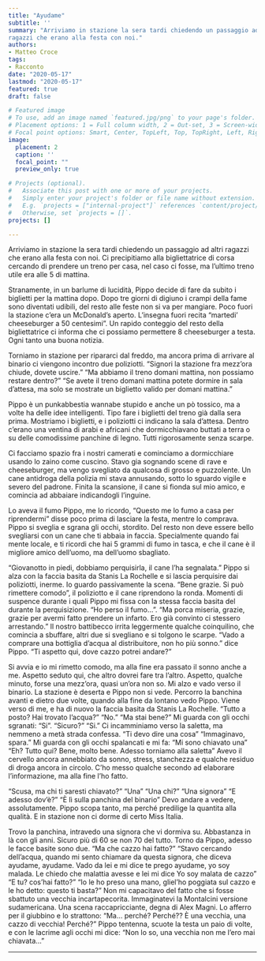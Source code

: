 ```yaml
---
title: "Ayudame"
subtitle: ''
summary: "Arriviamo in stazione la sera tardi chiedendo un passaggio ad altri
ragazzi che erano alla festa con noi."
authors:
- Matteo Croce
tags:
- Racconto
date: "2020-05-17"
lastmod: "2020-05-17"
featured: true
draft: false

# Featured image
# To use, add an image named `featured.jpg/png` to your page's folder.
# Placement options: 1 = Full column width, 2 = Out-set, 3 = Screen-width
# Focal point options: Smart, Center, TopLeft, Top, TopRight, Left, Right, BottomLeft, Bottom, BottomRight
image:
  placement: 2
  caption: ''
  focal_point: ""
  preview_only: true

# Projects (optional).
#   Associate this post with one or more of your projects.
#   Simply enter your project's folder or file name without extension.
#   E.g. `projects = ["internal-project"]` references `content/project/deep-learning/index.md`.
#   Otherwise, set `projects = []`.
projects: []

---
```


Arriviamo in stazione la sera tardi chiedendo un passaggio ad altri
ragazzi che erano alla festa con noi. Ci precipitiamo alla bigliettatrice di
corsa cercando di prendere un treno per casa, nel caso ci fosse, ma
l’ultimo treno utile era alle 5 di mattina.

Stranamente, in un barlume di lucidità, Pippo decide di fare da subito i
biglietti per la mattina dopo. Dopo tre giorni di digiuno i crampi della
fame sono diventati udibili, del resto alle feste non si va per mangiare.
Poco fuori la stazione c’era un McDonald’s aperto. L’insegna fuori recita
“martedi’ cheeseburger a 50 centesimi”. Un rapido conteggio del resto
della bigliettatrice ci informa che ci possiamo permettere 8
cheeseburger a testa. Ogni tanto una buona notizia.

Torniamo in stazione per ripararci dal freddo, ma ancora prima di
arrivare al binario ci viengono incontro due poliziotti.
“Signori la stazione fra mezz’ora chiude, dovete uscire.”
“Ma abbiamo il treno domani mattina, non possiamo restare dentro?”
“Se avete il treno domani mattina potete dormire in sala d’attesa, ma
solo se mostrate un biglietto valido per domani mattina.”

Pippo è un punkabbestia wannabe stupido e anche un pò tossico, ma a
volte ha delle idee intelligenti. Tipo fare i biglietti del treno già dalla
sera prima. Mostriamo i biglietti, e i poliziotti ci indicano la sala
d’attesa. Dentro c’erano una ventina di arabi e africani che
dormicchiavano buttati a terra o su delle comodissime panchine di
legno. Tutti rigorosamente senza scarpe.

Ci facciamo spazio fra i nostri camerati e cominciamo a dormicchiare
usando lo zaino come cuscino. Stavo gia sognando scene di rave e
cheeseburger, ma vengo svegliato da qualcosa di grosso e puzzolente.
Un cane antidroga della polizia mi stava annusando, sotto lo sguardo
vigile e severo del padrone. Finita la scansione, il cane si fionda sul mio
amico, e comincia ad abbaiare indicandogli l’inguine.

Lo aveva il fumo Pippo, me lo ricordo, “Questo me lo fumo a casa per
riprendermi” disse poco prima di lasciare la festa, mentre lo comprava.
Pippo si sveglia e sgrana gli occhi, stordito. Del resto non deve essere
bello svegliarsi con un cane che ti abbaia in faccia. Specialmente
quando fai mente locale, e ti ricordi che hai 5 grammi di fumo in tasca,
e che il cane è il migliore amico dell’uomo, ma dell’uomo sbagliato.

“Giovanotto in piedi, dobbiamo perquisirla, il cane l’ha segnalata.”
Pippo si alza con la faccia basita da Stanis La Rochelle e si lascia
perquisire dai poliziotti, inerme. Io guardo passivamente la scena.
“Bene grazie. Si può rimettere comodo”, il poliziotto e il cane
riprendono la ronda. Momenti di suspence durante i quali Pippo mi fissa
con la stessa faccia basita del durante la perquisizione.
“Ho perso il fumo…”.
“Ma porca miseria, grazie, grazie per avermi fatto prendere un infarto.
Ero già convinto ci stessero arrestando.”
Il nostro battibecco irrita leggermente qualche coinquilino, che
comincia a sbuffare, altri due si svegliano e si tolgono le scarpe.
“Vado a comprare una bottiglia d’acqua al distribuitore, non ho più
sonno.” dice Pippo.
“Ti aspetto qui, dove cazzo potrei andare?”

Si avvia e io mi rimetto comodo, ma alla fine era passato il sonno anche
a me. Aspetto seduto qui, che altro dovrei fare tra l’altro.
Aspetto, qualche minuto, forse una mezz’ora, quasi un’ora non so. Mi
alzo e vado verso il binario. La stazione è deserta e Pippo non si vede.
Percorro la banchina avanti e dietro due volte, quando alla fine da
lontano vedo Pippo.
Viene verso di me, e ha di nuovo la faccia basita da Stanis La Rochelle.
“Tutto a posto? Hai trovato l’acqua?”
“No.”
“Ma stai bene?”
Mi guarda con gli occhi sgranati: “Si”.
“Sicuro?”
“Si.”
Ci incamminiamo verso la saletta, ma nemmeno a metà strada confessa.
“Ti devo dire una cosa”
“Immaginavo, spara.”
Mi guarda con gli occhi spalancati e mi fa: “Mi sono chiavato una”
“Eh? Tutto qui? Bene, molto bene. Adesso torniamo alla saletta”
Avevo il cervello ancora annebbiato da sonno, stress, stanchezza e
qualche residuo di droga ancora in circolo. C’ho messo qualche secondo
ad elaborare l’informazione, ma alla fine l’ho fatto.

“Scusa, ma chi ti saresti chiavato?”
“Una”
“Una chi?”
“Una signora”
“E adesso dov’è?”
“È lì sulla panchina del binario”
Devo andare a vedere, assolutamente. Pippo scopa tanto, ma perché
predilige la quantita alla qualità. E in stazione non ci dorme di certo
Miss Italia.

Trovo la panchina, intravedo una signora che vi dormiva su. Abbastanza
in là con gli anni. Sicuro più di 60 se non 70 del tutto.
Torno da Pippo, adesso le facce basite sono due.
“Ma che cazzo hai fatto?”
“Stavo cercando dell’acqua, quando mi sento chiamare da questa
signora, che diceva ayudame, ayudame. Vado da lei e mi dice te prego
ayudame, yo soy malada.
Le chiedo che malattia avesse e lei mi dice Yo soy malata de cazzo”
“E tu? cos’hai fatto?”
“Io le ho preso una mano, gliel’ho poggiata sul cazzo e le ho detto:
questo ti basta?”
Non mi capacitavo del fatto che si fosse sbattuto una vecchia
incartapecorita. Immaginatevi la Montalcini versione sudamericana.
Una scena raccapricciante, degna di Alex Magni.
Lo afferro per il giubbino e lo strattono: “Ma… perché? Perché?? È una
vecchia, una cazzo di vecchia! Perché?”
Pippo tentenna, scuote la testa un paio di volte, e con le lacrime agli
occhi mi dice:
“Non lo so, una vecchia non me l’ero mai chiavata…”

---

